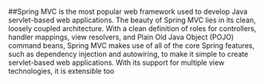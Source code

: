 ##Spring MVC is the most popular web framework used to develop Java servlet-based web applications. The beauty of Spring MVC lies in its clean, loosely coupled architecture. With a clean definition of roles for controllers, handler mappings, view resolvers, and Plain Old Java Object (POJO) command beans, Spring MVC makes use of all of the core Spring features, such as dependency injection and autowiring, to make it simple to create servlet-based web applications. With its support for multiple view technologies, it is extensible too
